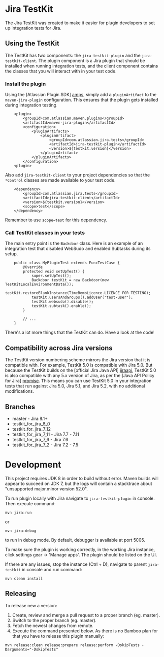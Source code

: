 Jira TestKit
============

The Jira TestKit was created to make it easier for plugin developers to set
up integration tests for Jira. 

Using the TestKit
-----------------

The TestKit has two components: the `jira-testkit-plugin` and the
`jira-testkit-client`. The plugin component is a Jira plugin that should be
installed when running integration tests, and the client component contains the
classes that you will interact with in your test code.

### Install the plugin

Using the [Atlassian Plugin SDK] [amps], simply add a `pluginArtifact` to the
`maven-jira-plugin` configuration. This ensures that the plugin gets installed
during integration testing.

        <plugin>
            <groupId>com.atlassian.maven.plugins</groupId>
            <artifactId>maven-jira-plugin</artifactId>
            <configuration>
                <pluginArtifacts>
                    <pluginArtifact>
                        <groupId>com.atlassian.jira.tests</groupId>
                        <artifactId>jira-testkit-plugin</artifactId>
                        <version>${testkit.version}</version>
                    </pluginArtifact>
                </pluginArtifacts>
            </configuration>
        <plugin>

Also add `jira-testkit-client` to your project dependencies so that the
`*Control` classes are made available to your test code.

        <dependency>
            <groupId>com.atlassian.jira.tests</groupId>
            <artifactId>jira-testkit-client</artifactId>
            <version>${testkit.version}</version>
            <scope>test</scope>
        </dependency>

Remember to use `scope=test` for this dependency.

### Call TestKit classes in your tests

The main entry point is the `Backdoor` class. Here is an example of an
integration test that disabled WebSudo and enabled Subtasks during its setup.

        public class MyPluginTest extends FuncTestCase {
            @Override
            protected void setUpTest() {
                super.setUpTest();
                Backdoor testKit = new Backdoor(new TestKitLocalEnvironmentData());
                testKit.restoreBlankInstance(TimeBombLicence.LICENCE_FOR_TESTING);
                testKit.usersAndGroups().addUser("test-user");
                testKit.websudo().disable();
                testKit.subtask().enable();
            }

            // ...
        }

There's a lot more things that the TestKit can do. Have a look at the code!

Compatibility across Jira versions
----------------------------------

The TestKit version numbering scheme mirrors the Jira version that it is
compatible with. For example, TestKit 5.0 is compatible with Jira 5.0. But
because the TestKit builds on the [official Jira Java API] [jiraapi], TestKit
5.0 is also compatible with any 5.x version of Jira, as per the
[Java API Policy for Jira] [promise]. This means you can use TestKit 5.0 in
your integration tests that run against Jira 5.0, Jira 5.1, and Jira 5.2, with
no additional modifications.


  [amps]: https://developer.atlassian.com/display/DOCS/Atlassian+Plugin+SDK+Documentation
  [jiraapi]: https://developer.atlassian.com/static/javadoc/jira/5.0/reference/packages.html
  [promise]: https://developer.atlassian.com/display/JIRADEV/Java+API+Policy+for+JIRA

## Branches
- master - Jira 8.1+
- testkit_for_jira_8_0
- testkit_for_jira_7_12
- testkit_for_jira_7_11 - Jira 7.7 - 7.11
- testkit_for_jira_7_6 - Jira 7.6
- testkit_for_jira_7_2 - Jira 7.2 - 7.5

# Development
This project requires JDK 8 in order to build without error. Maven builds will appear to succeed on JDK 7, but the logs will contain a stacktrace about "unsupported major.minor version 52.0".

To run plugin locally with Jira navigate to `jira-testkit-plugin` in console. Then execute command:
```
mvn jira:run
```
or
```
mvn jira:debug
```
to run in debug mode. By default, debugger is available at port 5005.

To make sure the plugin is working correctly, in the working Jira instance, click settings gear -> 'Manage apps'.
The plugin should be listed on the UI.

If there are any issues, stop the instance (Ctrl + D), navigate to parent `jira-testkit` in console and run command:
```
mvn clean install
```

## Releasing ##
To release new a version:
1. Create, review and merge a pull request to a proper branch (eg. master).
2. Switch to the proper branch (eg. master).
3. Fetch the newest changes from remote.
4. Execute the command presented below. 
As there is no Bamboo plan for that you have to release this plugin manually:
```
mvn release:clean release:prepare release:perform -DskipTests -Darguments="-DskipTests"
```
